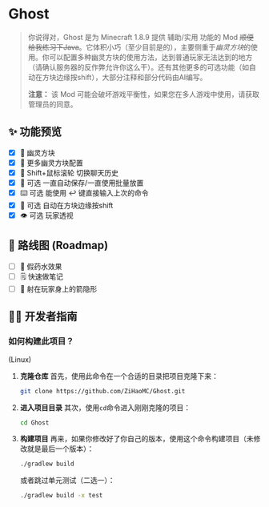 # Ghost

> 你说得对，Ghost 是为 Minecraft 1.8.9 提供 辅助/实用 功能的 Mod ~~顺便给我练习下Java~~。它体积小巧（至少目前是的），主要侧重于*幽灵方块*的使用。你可以配置多种幽灵方块的使用方法，达到普通玩家无法达到的地方（请确认服务器的反作弊允许你这么干）。还有其他更多的可选功能（如自动在方块边缘按shift），大部分注释和部分代码由AI编写。
>
> **注意：** 该 Mod 可能会破坏游戏平衡性，如果您在多人游戏中使用，请获取管理员的同意。

## ✨ 功能预览

- [x] 👻 幽灵方块
- [x] 🔧 更多幽灵方块配置
- [x] 📜 Shift+鼠标滚轮 切换聊天历史
- [x] 💾 可选 一直自动保存/一直使用批量放置
- [x] ⌨️ 可选 能使用 ↩ 键直接输入上次的命令
- [x] 🚶 可选 自动在方块边缘按shift
- [x] 👁️ 可选 玩家透视

## 📝 路线图 (Roadmap)

- [ ] 🧪 假药水效果
- [ ] 🗒️ 快速做笔记
- [ ] 🏹 射在玩家身上的箭隐形

## 👨‍💻 开发者指南

### 如何构建此项目？

(Linux)

1.  **克隆仓库**
    首先，使用此命令在一个合适的目录把项目克隆下来：
    ```bash
    git clone https://github.com/ZiHaoMC/Ghost.git
    ```

2.  **进入项目目录**
    其次，使用`cd`命令进入刚刚克隆的项目：
    ```bash
    cd Ghost
    ```

3.  **构建项目**
    再来，如果你修改好了你自己的版本，使用这个命令构建项目（未修改就是最后一个版本）：
    ```bash
    ./gradlew build
    ```
    或者跳过单元测试（二选一）：
    ```bash
    ./gradlew build -x test
    ```